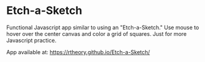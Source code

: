 # Etch-a-Sketch

Functional Javascript app similar to using an "Etch-a-Sketch." Use mouse to hover over the center canvas and color a grid of squares. Just for more Javascript practice. 

App available at:
https://rtheory.github.io/Etch-a-Sketch/
